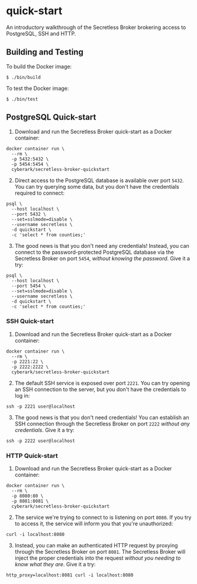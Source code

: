 # quick-start
An introductory walkthrough of the Secretless Broker brokering access to PostgreSQL, SSH
and HTTP.

## Building and Testing
To build the Docker image:
```
$ ./bin/build
```

To test the Docker image:
```
$ ./bin/test
```

## PostgreSQL Quick-start
1. Download and run the Secretless Broker quick-start as a Docker container:
```
docker container run \
  --rm \
  -p 5432:5432 \
  -p 5454:5454 \
  cyberark/secretless-broker-quickstart
```
2. Direct access to the PostgreSQL database is available over port `5432`. You
can try querying some data, but you don't have the credentials required to
connect:
```
psql \
  --host localhost \
  --port 5432 \
  --set=sslmode=disable \
  --username secretless \
  -d quickstart \
  -c 'select * from counties;'
```
3. The good news is that you don't need any credentials! Instead, you can
connect to the password-protected PostgreSQL database via the Secretless Broker
on port `5454`, _without knowing the password_. Give it a try:
```
psql \
  --host localhost \
  --port 5454 \
  --set=sslmode=disable \
  --username secretless \
  -d quickstart \
  -c 'select * from counties;'
```

### SSH Quick-start
1. Download and run the Secretless Broker quick-start as a Docker container:
```
docker container run \
  --rm \
  -p 2221:22 \
  -p 2222:2222 \
  cyberark/secretless-broker-quickstart
```
2. The default SSH service is exposed over port `2221`. You can try opening an
SSH connection to the server, but you don't have the credentials to log in:
```
ssh -p 2221 user@localhost
```
3. The good news is that you don't need credentials! You can establish an SSH
connection through the Secretless Broker on port `2222` _without any
credentials_. Give it a try:
```
ssh -p 2222 user@localhost
```

### HTTP Quick-start
1. Download and run the Secretless Broker quick-start as a Docker container:
```
docker container run \
  --rm \
  -p 8080:80 \
  -p 8081:8081 \
  cyberark/secretless-broker-quickstart
```
2. The service we're trying to connect to is listening on port `8080`. If you
try to access it, the service will inform you that you're unauthorized:
```
curl -i localhost:8080
```
3. Instead, you can make an authenticated HTTP request by proxying through the
Secretless Broker on port `8081`. The Secretless Broker will inject the proper credentials
into the request _without you needing to know what they are_. Give it a try:
```
http_proxy=localhost:8081 curl -i localhost:8080
```
